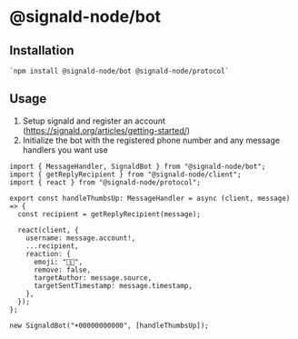 # @signald-node/bot

## Installation

```
`npm install @signald-node/bot @signald-node/protocol`
```

## Usage

1. Setup signald and register an account (https://signald.org/articles/getting-started/)
2. Initialize the bot with the registered phone number and any message handlers you want use

```
import { MessageHandler, SignaldBot } from "@signald-node/bot";
import { getReplyRecipient } from "@signald-node/client";
import { react } from "@signald-node/protocol";

export const handleThumbsUp: MessageHandler = async (client, message) => {
  const recipient = getReplyRecipient(message);

  react(client, {
    username: message.account!,
    ...recipient,
    reaction: {
      emoji: "👍🏻",
      remove: false,
      targetAuthor: message.source,
      targetSentTimestamp: message.timestamp,
    },
  });
};

new SignaldBot("+00000000000", [handleThumbsUp]);
```
